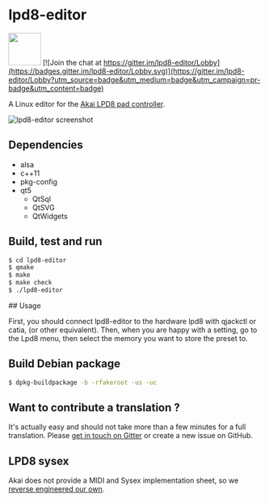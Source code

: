 # lpd8-editor

<img src="lpd8-editor.svg?sanitize=true" width="64" height="64" /> [![Join the chat at https://gitter.im/lpd8-editor/Lobby](https://badges.gitter.im/lpd8-editor/Lobby.svg)](https://gitter.im/lpd8-editor/Lobby?utm_source=badge&utm_medium=badge&utm_campaign=pr-badge&utm_content=badge)

A Linux editor for the [Akai LPD8 pad controller](http://www.akaipro.com/product/lpd8).

![lpd8-editor screenshot](doc/screenshot.png?raw=true "lpd8-editor")

## Dependencies

- alsa
- c++11
- pkg-config
- qt5
  - QtSql
  - QtSVG
  - QtWidgets

## Build, test and run

``` sh
$ cd lpd8-editor
$ qmake
$ make
$ make check
$ ./lpd8-editor
```

## Usage

First, you should connect lpd8-editor to the hardware lpd8 with qjackctl or catia, (or other equivalent).
Then, when you are happy with a setting, go to the Lpd8 menu, then select the memory you want to store the preset to.


## Build Debian package

```sh
$ dpkg-buildpackage -b -rfakeroot -us -uc
```

## Want to contribute a translation ?

It's actually easy and should not take more than a few minutes for a full translation. Please [get in touch on Gitter](https://gitter.im/lpd8-editor/Lobby) or create a new issue on GitHub.

## LPD8 sysex

Akai does not provide a MIDI and Sysex implementation sheet, so we [reverse engineered our own](doc/SYSEX.md).
